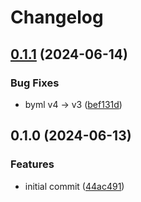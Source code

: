 # Changelog

## [0.1.1](https://github.com/SchweGELBin/byml-rs/compare/v0.1.0...v0.1.1) (2024-06-14)


### Bug Fixes

* byml v4 -&gt; v3 ([bef131d](https://github.com/SchweGELBin/byml-rs/commit/bef131d29d6e2612a6b716ddc8577f3f8fb9f0d0))

## 0.1.0 (2024-06-13)


### Features

* initial commit ([44ac491](https://github.com/SchweGELBin/byml-rs/commit/44ac4918ccb69e48f9def1b668a0ae049b8f401f))
